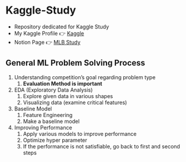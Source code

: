 # Kaggle-Study

- Repository dedicated for Kaggle Study
- My Kaggle Profile 👉 [Kaggle](https://www.kaggle.com/trispark)
- Notion Page 👉 [MLB Study](https://www.notion.so/Google-MLB-e9fb1b81889b4edd9a938ea73dfca248)

## General ML Problem Solving Process

1. Understanding competition’s goal regarding problem type
    1. **Evaluation Method is important**
2. EDA (Exploratory Data Analysis)
    1. Explore given data in various shapes
    2. Visualizing data (examine critical features)
3. Baseline Model 
    1. Feature Engineering 
    2. Make a baseline model 
4. Improving Performance
    1. Apply various models to improve performance
    2. Optimize hyper parameter 
    3. If the performance is not satisfiable, go back to first and second steps
